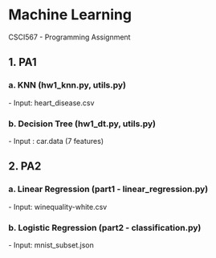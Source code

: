 # Machine Learning 
CSCI567 - Programming Assignment

## 1. PA1 
### a. KNN (hw1_knn.py, utils.py)
\- Input: heart_disease.csv <br>
### b. Decision Tree (hw1_dt.py, utils.py)
\- Input : car.data (7 features) 

## 2. PA2 
### a. Linear Regression (part1 - linear_regression.py)
\- Input: winequality-white.csv
### b. Logistic Regression (part2 - classification.py)
\- Input: mnist_subset.json